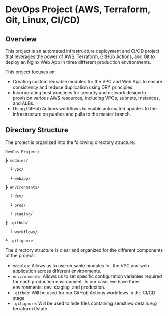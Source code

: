 # DevOps Project (AWS, Terraform, Git, Linux, CI/CD)

## Overview

This project is an automated infrastructure deployment and CI/CD project that leverages the power of AWS, Terraform, GitHub Actions, and Git to deploy an Nginx Web App in three different production environments.

This project focuses on:

- Creating custom reusable modules for the VPC and Web App to ensure consistency and reduce duplication using DRY principles.
- Incorporating best practices for security and network design to provision various AWS resources, including VPCs, subnets, instances, and ALBs.
- Using GitHub Actions workflows to enable automated updates to the infrastructure on pushes and pulls to the master branch.

## Directory Structure
The project is organized into the following directory structure:

`DevOps Project/`

`┣ modules/`

      ┗ vpc/

      ┗ webapp/

`┣ environments/`

      ┗ dev/

      ┗ prod/

      ┗ staging/

`┣ .github/`

      ┗ workflows/

`┗ .gitignore`




The directory structure is clear and organized for the different components of the project:

- `modules`: Allows us to use reusable modules for the VPC and web application across different environments.
- `environments`: Allows us to set specific configuration variables required for each production environment. In our case, we have three environments: dev, staging, and production.
- `.github`: Will be used for our GitHub Actions workflows in the CI/CD stage
- `.gitignore`: Will be used to hide files containing sensitivw details e.g terraform.tfstate

